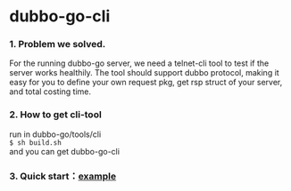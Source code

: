 # dubbo-go-cli

### 1. Problem we solved.

For the running dubbo-go server, we need a telnet-cli tool to test if the server works healthily.
The tool should support dubbo protocol, making it easy for you to define your own request pkg, get rsp struct of your server, and total costing time. 


### 2. How to get cli-tool
run in dubbo-go/tools/cli \
`$ sh build.sh`\
and you can get dubbo-go-cli 

### 3. Quick start：[example](example/README.md)